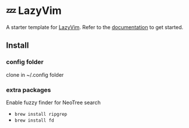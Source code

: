 # 💤 LazyVim

A starter template for [LazyVim](https://github.com/LazyVim/LazyVim).
Refer to the [documentation](https://lazyvim.github.io/installation) to get started.

## Install 

### config folder

clone in ~/.config folder 

### extra packages

Enable fuzzy finder for NeoTree search
- `brew install ripgrep`
- `brew install fd`
